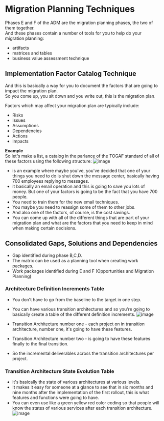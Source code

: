 # Migration Planning Techniques
Phases E and F of the ADM are the migration planning phases, the two of them together.  
And these phases contain a number of tools for you to help do your migration planning:  
* artifacts
* matrices and tables
* business value assessment technique

## Implementation Factor Catalog Technique
And this is basically a way for you to document the factors that are going to impact the migration plan.  
So you come up, you sit down and you write out, this is the migration plan.

Factors which may affect your migration plan are typically include:
- Risks
- Issues
- Assumptions
- Dependencies
- Actions
- Impacts

**Example**  
So let's make a list, a catalog in the parlance of the TOGAF standard of all of these factors using the following structure:
![image](https://github.com/Glareone/AZ-304-305-SA-And-Architecture-Design-In-Depth/assets/4239376/33a229ed-b436-48a0-8975-a6ead162ef96)
- is an example where maybe you've, you've decided that one of your things you need to do is shut down the message center, basically having 700 employees replying to messages.
- it basically an email operation and this is going to save you lots of money. But one of your factors is going to be the fact that you have 700 people.
- You need to train them for the new email techniques.
- You maybe you need to reassign some of them to other jobs.
- And also one of the factors, of course, is the cost savings.
- You can come up with all of the different things that are part of your migration plan and what are the factors that you need to keep in mind when making certain decisions.

## Consolidated Gaps, Solutions and Dependencies
- Gap identified during phase B,C,D.
- The matrix can be used as a planning tool when creating work packages.
- Work packages identified during E and F (Opportunities and Migration Planning)

### Architecture Definition Increments Table
- You don't have to go from the baseline to the target in one step.
- You can have various transition architectures and so you're going to basically create a table of the different definition increments.
![image](https://github.com/Glareone/AZ-304-305-SA-And-Architecture-Design-In-Depth/assets/4239376/dc12ead9-1ee0-47cc-933c-7dcb53f1b634)

- Transition Architecture number one - each project on in transition architecture, number one, it's going to have these features.
- Transition Architecture number two - is going to have these features finally to the final transition.
- So the incremental deliverables across the transition architectures per project.

### Transition Architecture State Evolution Table
- it's basically the state of various architectures at various levels.
- It makes it easy for someone at a glance to see that in six months and nine months after the implementation of the first rollout, this is what features and functions were going to have.
- You can even use like a green yellow red color coding so that people will know the states of various services after each transition architecture.
![image](https://github.com/Glareone/AZ-304-305-SA-And-Architecture-Design-In-Depth/assets/4239376/75777e68-c6fe-4ce9-8b2d-d50553888a65)

